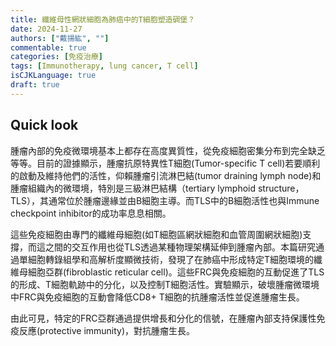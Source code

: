 ```yaml
---
title: 纖維母性網狀細胞為肺癌中的T細胞塑造碉堡？
date: 2024-11-27
authors: ["戴揚紘", ""]
commentable: true
categories: [免疫治療]
tags: [Immunotherapy, lung cancer, T cell]
isCJKLanguage: true
draft: true
---
```

<!--more-->
## Quick look 
腫瘤內部的免疫微環境基本上都存在高度異質性，從免疫細胞密集分布到完全缺乏等等。目前的證據顯示，腫瘤抗原特異性T細胞(Tumor-specific T cell)若要順利的啟動及維持他們的活性，仰賴腫瘤引流淋巴結(tumor draining lymph node)和腫瘤組織內的微環境，特別是三級淋巴結構（tertiary lymphoid structure，TLS），其通常位於腫瘤邊緣並由B細胞主導。而TLS中的B細胞活性也與Immune checkpoint inhibitor的成功率息息相關。

這些免疫細胞由專門的纖維母細胞(如T細胞區網狀細胞和血管周圍網狀細胞)支撐，而這之間的交互作用也從TLS透過某種物理架構延伸到腫瘤內部。本篇研究通過單細胞轉錄組學和高解析度顯微技術，發現了在肺癌中形成特定T細胞環境的纖維母細胞亞群(fibroblastic reticular cell)。這些FRC與免疫細胞的互動促進了TLS的形成、T細胞軌跡中的分化，以及控制T細胞活性。實驗顯示，破壞腫瘤微環境中FRC與免疫細胞的互動會降低CD8+ T細胞的抗腫瘤活性並促進腫瘤生長。

由此可見，特定的FRC亞群通過提供增長和分化的信號，在腫瘤內部支持保護性免疫反應(protective immunity)，對抗腫瘤生長。


